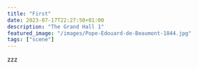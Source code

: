 ```yaml
---
title: "First"
date: 2023-07-17T22:27:50+01:00
description: "The Grand Hall 1"
featured_image: "/images/Pope-Edouard-de-Beaumont-1844.jpg"
tags: ["scene"]
---
```


zzz